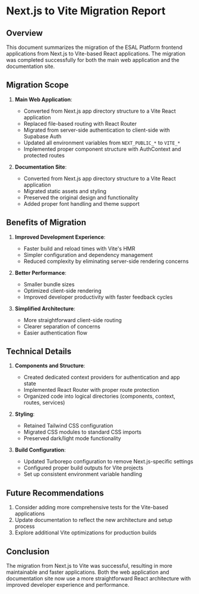 # Next.js to Vite Migration Report

## Overview

This document summarizes the migration of the ESAL Platform frontend applications from Next.js to Vite-based React applications. The migration was completed successfully for both the main web application and the documentation site.

## Migration Scope

1. **Main Web Application**:
   - Converted from Next.js app directory structure to a Vite React application
   - Replaced file-based routing with React Router
   - Migrated from server-side authentication to client-side with Supabase Auth
   - Updated all environment variables from `NEXT_PUBLIC_*` to `VITE_*`
   - Implemented proper component structure with AuthContext and protected routes

2. **Documentation Site**:
   - Converted from Next.js app directory structure to a Vite React application
   - Migrated static assets and styling
   - Preserved the original design and functionality
   - Added proper font handling and theme support

## Benefits of Migration

1. **Improved Development Experience**:
   - Faster build and reload times with Vite's HMR
   - Simpler configuration and dependency management
   - Reduced complexity by eliminating server-side rendering concerns

2. **Better Performance**:
   - Smaller bundle sizes
   - Optimized client-side rendering
   - Improved developer productivity with faster feedback cycles

3. **Simplified Architecture**:
   - More straightforward client-side routing
   - Clearer separation of concerns
   - Easier authentication flow

## Technical Details

1. **Components and Structure**:
   - Created dedicated context providers for authentication and app state
   - Implemented React Router with proper route protection
   - Organized code into logical directories (components, context, routes, services)

2. **Styling**:
   - Retained Tailwind CSS configuration
   - Migrated CSS modules to standard CSS imports
   - Preserved dark/light mode functionality

3. **Build Configuration**:
   - Updated Turborepo configuration to remove Next.js-specific settings
   - Configured proper build outputs for Vite projects
   - Set up consistent environment variable handling

## Future Recommendations

1. Consider adding more comprehensive tests for the Vite-based applications
2. Update documentation to reflect the new architecture and setup process
3. Explore additional Vite optimizations for production builds

## Conclusion

The migration from Next.js to Vite was successful, resulting in more maintainable and faster applications. Both the web application and documentation site now use a more straightforward React architecture with improved developer experience and performance.
